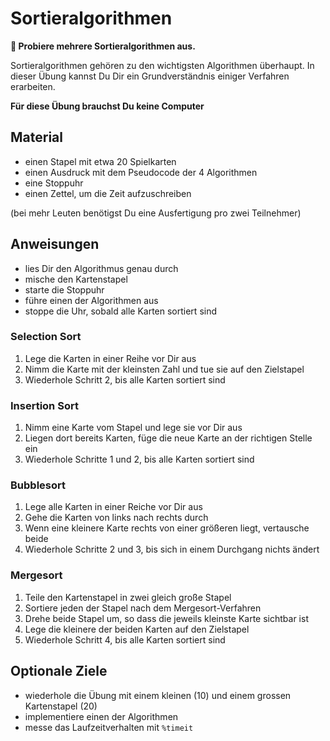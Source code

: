 
# Sortieralgorithmen

**🎯 Probiere mehrere Sortieralgorithmen aus.**

Sortieralgorithmen gehören zu den wichtigsten Algorithmen überhaupt. In dieser Übung kannst Du Dir ein Grundverständnis einiger Verfahren erarbeiten.

**Für diese Übung brauchst Du keine Computer**

## Material

* einen Stapel mit etwa 20 Spielkarten
* einen Ausdruck mit dem Pseudocode der 4 Algorithmen
* eine Stoppuhr
* einen Zettel, um die Zeit aufzuschreiben

(bei mehr Leuten benötigst Du eine Ausfertigung pro zwei Teilnehmer)

## Anweisungen

* lies Dir den Algorithmus genau durch
* mische den Kartenstapel
* starte die Stoppuhr
* führe einen der Algorithmen aus
* stoppe die Uhr, sobald alle Karten sortiert sind

### Selection Sort

1. Lege die Karten in einer Reihe vor Dir aus
2. Nimm die Karte mit der kleinsten Zahl und tue sie auf den Zielstapel
3. Wiederhole Schritt 2, bis alle Karten sortiert sind

### Insertion Sort

1. Nimm eine Karte vom Stapel und lege sie vor Dir aus
2. Liegen dort bereits Karten, füge die neue Karte an der richtigen Stelle ein
3. Wiederhole Schritte 1 und 2, bis alle Karten sortiert sind

### Bubblesort

1. Lege alle Karten in einer Reiche vor Dir aus
2. Gehe die Karten von links nach rechts durch
3. Wenn eine kleinere Karte rechts von einer größeren liegt, vertausche beide
4. Wiederhole Schritte 2 und 3, bis sich in einem Durchgang nichts ändert

### Mergesort

1. Teile den Kartenstapel in zwei gleich große Stapel
2. Sortiere jeden der Stapel nach dem Mergesort-Verfahren
3. Drehe beide Stapel um, so dass die jeweils kleinste Karte sichtbar ist
4. Lege die kleinere der beiden Karten auf den Zielstapel
5. Wiederhole Schritt 4, bis alle Karten sortiert sind


## Optionale Ziele

* wiederhole die Übung mit einem kleinen (10) und einem grossen Kartenstapel (20)
* implementiere einen der Algorithmen
* messe das Laufzeitverhalten mit `%timeit`
